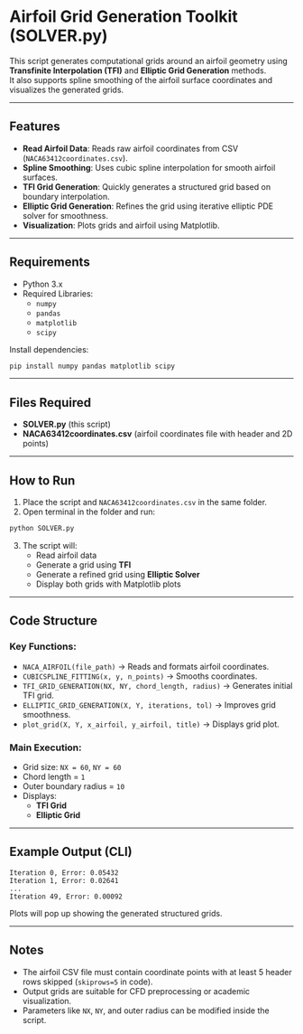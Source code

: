 # Airfoil Grid Generation Toolkit (SOLVER.py)

This script generates computational grids around an airfoil geometry using **Transfinite Interpolation (TFI)** and **Elliptic Grid Generation** methods.  
It also supports spline smoothing of the airfoil surface coordinates and visualizes the generated grids.

---

## Features

- **Read Airfoil Data**: Reads raw airfoil coordinates from CSV (`NACA63412coordinates.csv`).
- **Spline Smoothing**: Uses cubic spline interpolation for smooth airfoil surfaces.
- **TFI Grid Generation**: Quickly generates a structured grid based on boundary interpolation.
- **Elliptic Grid Generation**: Refines the grid using iterative elliptic PDE solver for smoothness.
- **Visualization**: Plots grids and airfoil using Matplotlib.

---

## Requirements

- Python 3.x  
- Required Libraries:  
  - `numpy`  
  - `pandas`  
  - `matplotlib`  
  - `scipy`

Install dependencies:
```bash
pip install numpy pandas matplotlib scipy
```

---

## Files Required

- **SOLVER.py** (this script)  
- **NACA63412coordinates.csv** (airfoil coordinates file with header and 2D points)

---

## How to Run

1. Place the script and `NACA63412coordinates.csv` in the same folder.
2. Open terminal in the folder and run:
```bash
python SOLVER.py
```
3. The script will:
   - Read airfoil data
   - Generate a grid using **TFI**
   - Generate a refined grid using **Elliptic Solver**
   - Display both grids with Matplotlib plots

---

## Code Structure

### Key Functions:
- `NACA_AIRFOIL(file_path)` → Reads and formats airfoil coordinates.
- `CUBICSPLINE_FITTING(x, y, n_points)` → Smooths coordinates.
- `TFI_GRID_GENERATION(NX, NY, chord_length, radius)` → Generates initial TFI grid.
- `ELLIPTIC_GRID_GENERATION(X, Y, iterations, tol)` → Improves grid smoothness.
- `plot_grid(X, Y, x_airfoil, y_airfoil, title)` → Displays grid plot.

### Main Execution:
- Grid size: `NX = 60`, `NY = 60`
- Chord length = `1`
- Outer boundary radius = `10`
- Displays:
  - **TFI Grid**
  - **Elliptic Grid**

---

## Example Output (CLI)
```
Iteration 0, Error: 0.05432
Iteration 1, Error: 0.02641
...
Iteration 49, Error: 0.00092
```
Plots will pop up showing the generated structured grids.

---

## Notes
- The airfoil CSV file must contain coordinate points with at least 5 header rows skipped (`skiprows=5` in code).
- Output grids are suitable for CFD preprocessing or academic visualization.
- Parameters like `NX`, `NY`, and outer radius can be modified inside the script.

